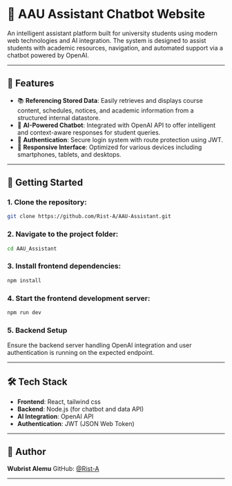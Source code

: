 # 🤖 AAU Assistant Chatbot Website

An intelligent assistant platform built for university students using modern web technologies and AI integration. The system is designed to assist students with academic resources, navigation, and automated support via a chatbot powered by OpenAI.

---

## 📌 Features

* 📚 **Referencing Stored Data**: Easily retrieves and displays course content, schedules, notices, and academic information from a structured internal datastore.
* 🤖 **AI-Powered Chatbot**: Integrated with OpenAI API to offer intelligent and context-aware responses for student queries.
* 🔐 **Authentication**: Secure login system with route protection using JWT.
* 📱 **Responsive Interface**: Optimized for various devices including smartphones, tablets, and desktops.

---

## 🚀 Getting Started

### 1. Clone the repository:

```bash
git clone https://github.com/Rist-A/AAU-Assistant.git
```

### 2. Navigate to the project folder:

```bash
cd AAU_Assistant
```

### 3. Install frontend dependencies:

```bash
npm install
```

### 4. Start the frontend development server:

```bash
npm run dev
```

### 5. Backend Setup 

Ensure the backend server handling OpenAI integration and user authentication is running on the expected endpoint.

---

## 🛠 Tech Stack

* **Frontend**: React, tailwind css
* **Backend**: Node.js (for chatbot and data API)
* **AI Integration**: OpenAI API
* **Authentication**: JWT (JSON Web Token)

---

## 👤 Author

**Wubrist Alemu**
GitHub: [@Rist-A](https://github.com/Rist-A)

---



